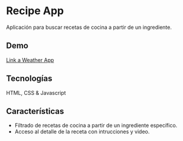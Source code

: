 # Recipe App
Aplicación para buscar recetas de cocina a partir de un ingrediente. 

## Demo
[Link a Weather App](https://lucasgilardi.github.io/recipe-app/)

## Tecnologías
HTML, CSS & Javascript

## Características
- Filtrado de recetas de cocina a partir de un ingrediente específico.
- Acceso al detalle de la receta con intrucciones y video.
